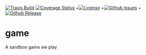 [![Travis Build](https://img.shields.io/travis/gameplex/game.svg?style=flat-square)](https://travis-ci.org/gameplex/game)
[![Coverage Status](https://img.shields.io/coveralls/gameplex/game.svg?style=flat-square)](https://coveralls.io/r/gameplex/game)
+[![License](http://img.shields.io/badge/license-AGPLv3-orange.svg?style=flat-square)](https://github.com/gameplex/game/blob/master/LICENSE)
+[![Github Issues](https://img.shields.io/github/issues/gameplex/game.svg?style=flat-square)](https://github.com/gameplex/game/issues)
+[![Github Release](https://img.shields.io/github/release/gameplex/game.svg?style=flat-square)](https://github.com/gameplex/game/releases)

game
====

A sandbox game we play
